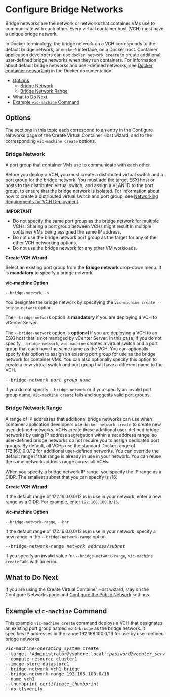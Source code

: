 # Configure Bridge Networks #

Bridge networks are the network or networks that container VMs use to communicate with each other. Every virtual container host (VCH) must have a unique bridge network. 

In Docker terminology, the bridge network on a VCH corresponds to the default bridge network, or `docker0` interface, on a Docker host. Container application developers can use `docker network create` to create additional, user-defined bridge networks when they run containers. For information about default bridge networks and user-defined networks, see [Docker container networking](https://docs.docker.com/engine/userguide/networking/) in the Docker documentation.

- [Options](#options)
  - [Bridge Network](#bridge)
  - [Bridge Network Range](#bridge-range)
- [What to Do Next](#whatnext)
- [Example `vic-machine` Command](#example)

## Options <a id="options"></a>

The sections in this topic each correspond to an entry in the Configure Networks page of the Create Virtual Container Host wizard, and to the  corresponding `vic-machine create` options.

### Bridge Network <a id="bridge"></a>

A port group that container VMs use to communicate with each other. 

Before you deploy a VCH, you must create a distributed virtual switch and a port group for the bridge network. You must add the target ESXi host or hosts to the distributed virtual switch, and assign a VLAN ID to the port group, to ensure that the bridge network is isolated. For information about how to create a distributed virtual switch and port group, see [Networking Requirements for VCH Deployment](vic_installation_prereqs.md#vchnetworkreqs).

**IMPORTANT** 

- Do not specify the same port group as the bridge network for multiple VCHs. Sharing a port group between VCHs might result in multiple container VMs being assigned the same IP address. 
- Do not use the bridge network port group as the target for any of the other VCH networking options.
- Do not use the bridge network for any other VM workloads.
<!-- If you intend to use the `--ops-user` option to use different user accounts for deployment and operation of the VCH, you must place the bridge network port group in a network folder that has the `Read-Only` role with propagation enabled. For more information about the requirements when using `--ops-user`, see [Configure Operations User](set_up_ops_user.md).-->

**Create VCH Wizard**

Select an existing port group from the **Bridge network** drop-down menu. It is **mandatory** to specify a bridge network.

**vic-machine Option** 

`--bridge-network`, `-b`

You designate the bridge network by specifying the `vic-machine create --bridge-network` option.  

The `--bridge-network` option is **mandatory** if you are deploying a VCH to vCenter Server. 

The `--bridge-network` option is **optional** if you are deploying a VCH to an ESXi host that is not managed by vCenter Server. In this case, if you do not specify `--bridge-network`, `vic-machine` creates a  virtual switch and a port group that each have the same name as the VCH. You can optionally specify this option to assign an existing port group for use as the bridge network for container VMs. You can also optionally specify this option to create a new virtual switch and port group that have a different name to the VCH.


<pre>--bridge-network <i>port_group_name</i></pre>

If you do not specify `--bridge-network` or if you specify an invalid port group name, `vic-machine create` fails and suggests valid port groups. 

### Bridge Network Range <a id="bridge-range"></a>

A range of IP addresses that additional bridge networks can use when container application developers use `docker network create` to create new user-defined networks. VCHs create these additional user-defined bridge networks by using IP address segregation within a set address range, so user-defined bridge networks do not require you to assign dedicated port groups. By default, all VCHs use the standard Docker range of 172.16.0.0.0/12 for additional user-defined networks. You can override the default range if that range is already in use in your network. You can reuse the same network address range across all VCHs.  

When you specify a bridge network IP range, you specify the IP range as a CIDR. The smallest subnet that you can specify is /16.

**Create VCH Wizard**

If the default range of 172.16.0.0.0/12 is in use in your network, enter a new range as a CIDR. For example, enter `192.168.100.0/16`.

**vic-machine Option**

`--bridge-network-range`, `--bnr`

If the default range of 172.16.0.0.0/12 is in use in your network, specify a new range in the `--bridge-network-range` option.
 
<pre>--bridge-network-range <i>network_address</i>/<i>subnet</i></pre>

If you specify an invalid value for `--bridge-network-range`, `vic-machine create` fails with an error.

## What to Do Next <a id="whatnext"></a>

If you are using the Create Virtual Container Host wizard, stay on the Configure Networks page and [Configure the Public Network](public_network.md) settings.

## Example `vic-machine` Command <a id="example"></a>

This example `vic-machine create` command deploys a VCH that designates an existing port group named `vch1-bridge` as the bridge network. It specifies IP addresses in the range 192.168.100.0/16 for use by user-defined bridge networks.

<pre>vic-machine-<i>operating_system</i> create
--target 'Administrator@vsphere.local':<i>password</i>@<i>vcenter_server_address</i>/dc1
--compute-resource cluster1
--image-store datastore1
--bridge-network vch1-bridge
--bridge-network-range 192.168.100.0/16
--name vch1
--thumbprint <i>certificate_thumbprint</i>
--no-tlsverify
</pre>
